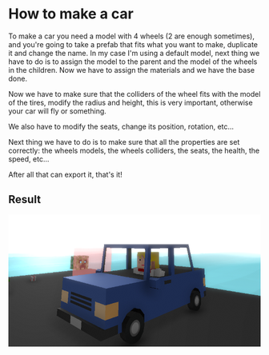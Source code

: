 # How to make a car
To make a car you need a model with 4 wheels (2 are enough sometimes), and you're going to take a prefab that fits what you want to make, duplicate it and change the name. In my case I'm using a default model, next thing we have to do is to assign the model to the parent and the model of the wheels in the children. Now we have to assign the materials and we have the base done.

Now we have to make sure that the colliders of the wheel fits with the model of the tires, modify the radius and height, this is very important, otherwise your car will fly or something.

We also have to modify the seats, change its position, rotation, etc...

Next thing we have to do is to make sure that all the properties are set correctly: the wheels models, the wheels colliders, the seats, the health, the speed, etc...

After all that can export it, that's it!

[](src/SimpleVehicle.mp4 ':include :type=video controls width=100%')

## Result
![](src/ResultCar.png)